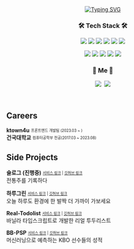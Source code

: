 
<p align="center">
 <a href="https://git.io/typing-svg">
  <img src="https://readme-typing-svg.herokuapp.com?font=Dancing+Script&weight=600&size=30&pause=1000&color=B296F7&background=060C0B00&center=true&vCenter=true&width=435&lines=Hi%2C+I+'m+FE+Dev+Wonse" alt="Typing SVG" />
  </a>
 </p>
 

<h3 align="center">🛠 Tech Stack 🛠</h3>

<p align="center">
 <img src="https://img.shields.io/badge/JavaScript-F7DF1E?style=flat-square&logo=JavaScript&logoColor=white"/></a>
 <img src="https://img.shields.io/badge/Typescript-3178C6?style=flat-square&logo=Typescript&logoColor=white"/></a>
 <img src="https://img.shields.io/badge/React-61DAFB?style=flat-square&logo=React&logoColor=white"/></a>
 <img src="https://img.shields.io/badge/ReactNative-333333?style=flat-square&logo=React&logoColor=white"/></a>
 <img src="https://img.shields.io/badge/Next.js-000000?style=flat-square&logo=Next.js&logoColor=white"/></a>
 <img src="https://img.shields.io/badge/Recoil-1877F2?style=flat-square&logo=Facebook&logoColor=white"/></a>
</p>
<p align="center">
 <img src="https://img.shields.io/badge/Node.js-339933?style=flat-square&logo=Node.js&logoColor=white"/></a>
 <img src="https://img.shields.io/badge/Express-000000?style=flat-square&logo=Express&logoColor=white"/></a>
 <img src="https://img.shields.io/badge/MySQL-4479A1?style=flat-square&logo=MySQL&logoColor=white"/></a>
 <img src="https://img.shields.io/badge/MongoDB-47A248?style=flat-square&logo=MongoDB&logoColor=white"/></a>
 <img src="https://img.shields.io/badge/Redis-DC382D?style=flat-square&logo=Redis&logoColor=white"/></a>
</p>


<h3 align="center"> 🧸 Me 🧸 </h3>
<p align="center">
  <a href="https://www.instagram.com/s._.wonse/"><img src="https://img.shields.io/badge/Instagram-E4405F?style=flat-square&logo=Instagram&logoColor=white&link=https://www.instagram.com/woo0_hooo/"/></a>&nbsp
  <a href="mailto:sinwonse@gmail.com"><img src="https://img.shields.io/badge/Gmail-d14836?style=flat-square&logo=Gmail&logoColor=white&link=viliketh1s98@naver.com"/></a>
</p>
<br>

## Careers

**ktown4u** <sub><sup>프론트엔드 개발팀 (2023.03 ~ )</sup></sub><br/>
**건국대학교** <sub><sup>컴퓨터공학부 전공(2017.03 ~ 2023.08)</sup></sub>


## Side Projects
**술로그 (진행중)** <sub><sup>[서비스 링크]() | [깃허브 링크](https://github.com/sullog-official/sullog-client)</sup></sub><br/>
전통주를 기록하다

**하루그린** <sub><sup>[서비스 링크](https://harugreen.vercel.app/) | [깃허브 링크](https://github.com/haru-green/haru-green-client)</sup></sub><br/>
오늘 하루도 환경에 한 발짝 더 가까이 가보세요


**Real-Todolist** <sub><sup>[서비스 링크](https://real-todolist.vercel.app/) | [깃허브 링크](https://github.com/shinwonse/real-todolist)</sup></sub><br/>
바닐라 타입스크립트로 개발한 리얼 투두리스트

**BB-PSP** <sub><sup>[서비스 링크](https://bb-psp.vercel.app/) | [깃허브 링크](https://github.com/BB-PSP/BB-PSP-client)</sup></sub><br/>
머신러닝으로 예측하는 KBO 선수들의 성적
